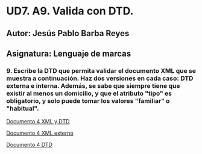 # UD7. A9. Valida con DTD.

## Autor: Jesús Pablo Barba Reyes

## Asignatura: Lenguaje de marcas

### 9. Escribe la DTD que permita validar el documento XML que se muestra a continuación. Haz dos versiones en cada caso: DTD externa e interna. Además, se sabe que siempre tiene que existir al menos un domicilio, y que el atributo "tipo" es obligatorio, y solo puede tomar los valores "familiar" o "habitual".

[Documento 4 XML y DTD](./documento4/documento4.xml)

[Documento 4 XML externo](./documento4/documento4externo.xml)

[Documento 4 DTD](./documento4/validar_documento4.dtd)
